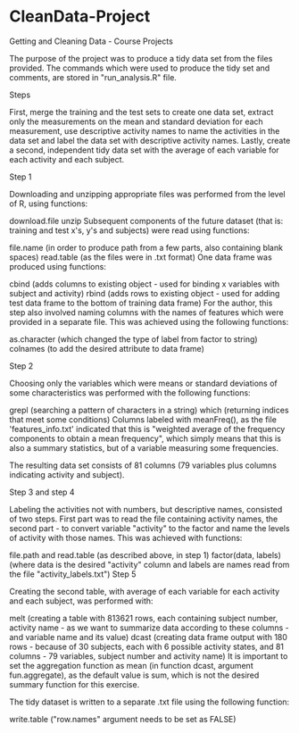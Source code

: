 CleanData-Project
=================

Getting and Cleaning Data - Course Projects

The purpose of the project was to produce a tidy data set from the files provided. The commands which were used to produce the tidy set and comments, are stored in "run_analysis.R" file.

Steps 

First, merge the training and the test sets to create one data set, extract only the measurements on the mean and standard deviation for each measurement, use descriptive activity names to name the activities in the data set and label the data set with descriptive activity names. Lastly, create a second, independent tidy data set with the average of each variable for each activity and each subject.


Step 1

Downloading and unzipping appropriate files was performed from the level of R, using functions:

download.file
unzip
Subsequent components of the future dataset (that is: training and test x's, y's and subjects) were read using functions:

file.name (in order to produce path from a few parts, also containing blank spaces)
read.table (as the files were in .txt format)
One data frame was produced using functions:

cbind (adds columns to existing object - used for binding x variables with subject and activity)
rbind (adds rows to existing object - used for adding test data frame to the bottom of training data frame)
For the author, this step also involved naming columns with the names of features which were provided in a separate file. This was achieved using the following functions:

as.character (which changed the type of label from factor to string)
colnames (to add the desired attribute to data frame)

Step 2

Choosing only the variables which were means or standard deviations of some characteristics was performed with the following functions:

grepl (searching a pattern of characters in a string)
which (returning indices that meet some conditions)
Columns labeled with meanFreq(), as the file 'features_info.txt' indicated that this is "weighted average of the frequency components to obtain a mean frequency", which simply means that this is also a summary statistics, but of a variable measuring some frequencies.

The resulting data set consists of 81 columns (79 variables plus columns indicating activity and subject).

Step 3 and step 4

Labeling the activities not with numbers, but descriptive names, consisted of two steps. First part was to read the file containing activity names, the second part - to convert variable "activity" to the factor and name the levels of activity with those names. This was achieved with functions:

file.path and read.table (as described above, in step 1)
factor(data, labels) (where data is the desired "activity" column and labels are names read from the file "activity_labels.txt")
Step 5

Creating the second table, with average of each variable for each activity and each subject, was performed with:

melt (creating a table with 813621 rows, each containing subject number, activity name - as we want to summarize data according to these columns - and variable name and its value)
dcast (creating data frame output with 180 rows - because of 30 subjects, each with 6 possible activity states, and 81 columns - 79 variables, subject number and activity name)
It is important to set the aggregation function as mean (in function dcast, argument fun.aggregate), as the default value is sum, which is not the desired summary function for this exercise.

The tidy dataset is written to a separate .txt file using the following function:

write.table ("row.names" argument needs to be set as FALSE)
